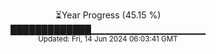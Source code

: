 <p align="center">
⏳Year Progress (45.15 %)<br>
█████████████▁▁▁▁▁▁▁▁▁▁▁▁▁▁▁▁▁ <br>
<sub>Updated: Fri, 14 Jun 2024 06:03:41 GMT</sub>
</p>

